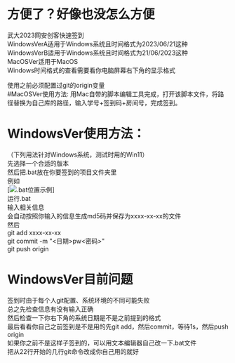 # 方便了？好像也没怎么方便
武大2023网安创客快速签到  
WindowsVerA适用于Windows系统且时间格式为2023/06/21这种  
WindowsVerB适用于Windows系统且时间格式为21/06/2023这种  
MacOSVer适用于MacOS  
Windows时间格式的查看需要看你电脑屏幕右下角的显示格式  

使用之前必须配置过git的origin变量  
#MacOSVer使用方法:
用Mac自带的脚本编辑工具完成，打开该脚本文件，将路径替换为自己库的路径，输入学号+签到码+房间号，完成签到。
# WindowsVer使用方法：  
（下列用法针对Windows系统，测试时用的Win11）  
先选择一个合适的版本  
然后把.bat放在你要签到的项目文件夹里  
例如  
[![.bat位置示例](https://img1.imgtp.com/2023/06/22/dKIchuTo.png "Location example")]  
运行.bat  
输入相关信息  
会自动按照你输入的信息生成md5码并保存为xxxx-xx-xx的文件  
然后  
git add xxxx-xx-xx  
git commit -m "<日期>pw<密码>"  
git push origin  
# WindowsVer目前问题  
签到时由于每个人git配置、系统环境的不同可能失败  
总之先检查信息有没有输入正确  
然后检查一下你右下角的系统日期是不是之前提到的格式  
最后看看你自己之前签到是不是用的先git add，然后commit，等待1s，然后push origin  
如果你之前不是这样子签到的，可以用文本编辑器自己改一下.bat文件  
把从22行开始的几行git命令改成你自己用的就好  
